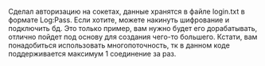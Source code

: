 Сделал авторизацию на сокетах, данные хранятся в файле login.txt в формате Log:Pass.
Если хотите, можете накинуть шифрование и подключить бд.
Это только пример, вам нужно будет его дорабатывать, отлично пойдет под основу для создания чего-то большего.
Кстати, вам понадобиться использовать многопоточность, тк в данном коде поддерживается максимум 1 соединение за раз.
